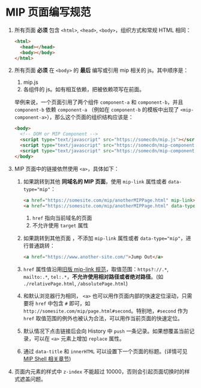 # MIP 页面编写规范

1. 所有页面 __必须__ 包含 `<html>`, `<head>`, `<body>`，组织方式和常规 HTML 相同：

    ```html
    <html>
      <head></head>
      <body></body>
    </html>
    ```

2. 所有页面 __必须__ 在 `<body>` 的 __最后__ 编写或引用 mip 相关的 js。其中顺序是：
    1. mip.js
    2. 各组件的 js。如有相互依赖，把被依赖项写在前面。

    举例来说，一个页面引用了两个组件 `component-a` 和 `component-b`，并且 `component-b` 依赖 `component-a` （例如在 `component-b` 的模板中出现了 `<mip-component-a>`），那么这个页面的组织结构应该是：

    ```html
    <body>
      <!-- DOM or MIP Component -->
      <script type="text/javascript" src="https://somecdn/mip.js"></script>
      <script type="text/javascript" src="https://somecdn/mip-component-a.js"></script>
      <script type="text/javascript" src="https://somecdn/mip-component-b.js"></script>
    </body>
    ```

3. MIP 页面中的链接依然使用 `<a>`，具体如下：

    1. 如果跳转到其他 __同域名的 MIP 页面__，使用 `mip-link` 属性或者 `data-type="mip"`：
        ```html
        <a href="https://somesite.com/mip/anotherMIPPage.html" mip-link>xxx</a>
        <a href="https://somesite.com/mip/anotherMIPPage.html" data-type="mip">xxx</a>
        ```
        1. `href` 指向当前域名的页面
        2. 不允许使用 `target` 属性

    2. 如果跳转到其他页面 ，不添加 `mip-link` 属性或者 `data-type="mip"`，进行普通跳转：
        ```html
        <a href="https://www.another-site.com/">Jump Out</a>
        ```

    3. `href` 属性值沿用[旧版 mip-link 规范](https://www.mipengine.org/examples/mip-extensions/mip-link.html)，取值范围：`https?://.*`, `mailto:.*`, `tel:.*`，__不允许使用相对路径或者绝对路径__。(如 `./relativePage.html`, `/absolutePage.html`)

    4. 和默认浏览器行为相同， `<a>` 也可以用作页面内部的快速定位滚动，只需要将 `href` 中包含 `#` 即可，如 `http://somesite.com/mip/page.html#second`。特别地，`#second` 作为 `href` 取值范围的例外也被认为合法，可以用作当前页面的快速定位。

    5. 默认情况下点击链接后会向 History 中 `push` 一条记录。如果想覆盖当前记录，可以在 `<a>` 元素上增加 `replace` 属性。

    6. 通过 `data-title` 和 `innerHTML` 可以设置下一个页面的标题。(详情可见 [MIP Shell 相关章节](./mip-shell.md))

4. 页面内元素的样式中 `z-index` 不能超过 10000，否则会引起页面切换时的样式遮盖问题。
